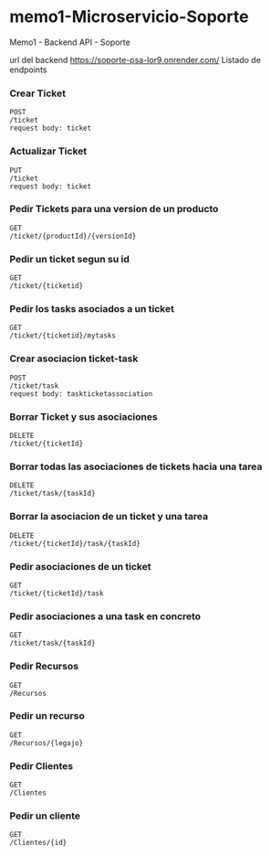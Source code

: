 # memo1-Microservicio-Soporte
Memo1 - Backend API - Soporte

url del backend
https://soporte-psa-lor9.onrender.com/
Listado de endpoints

### Crear Ticket 
    POST
    /ticket
    request body: ticket 

### Actualizar Ticket
    PUT
    /ticket
    request body: ticket 

### Pedir Tickets para una version de un producto
    GET
    /ticket/{productId}/{versionId}

### Pedir un ticket segun su id
    GET
    /ticket/{ticketid}

### Pedir los tasks asociados a un ticket
    GET
    /ticket/{ticketid}/mytasks

### Crear asociacion ticket-task 
    POST
    /ticket/task
    request body: taskticketassociation

### Borrar Ticket y sus asociaciones
    DELETE
    /ticket/{ticketId}
    
### Borrar todas las asociaciones de tickets hacia una tarea
    DELETE
    /ticket/task/{taskId}

### Borrar la asociacion de un ticket y una tarea
    DELETE
    /ticket/{ticketId}/task/{taskId}

### Pedir asociaciones de un ticket
    GET
    /ticket/{ticketId}/task

### Pedir asociaciones a una task en concreto
    GET
    /ticket/task/{taskId}

### Pedir Recursos
    GET
    /Recursos

### Pedir un recurso
    GET
    /Recursos/{legajo}

### Pedir Clientes 
    GET
    /Clientes

### Pedir un cliente
    GET
    /Clientes/{id}

